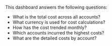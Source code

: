 This dashboard answers the following questions:

- What is the total cost across all accounts?
- What currency is used for cost calculations?
- How has the cost trended monthly?
- Which accounts incurred the highest costs?
- What are the detailed costs by account?
